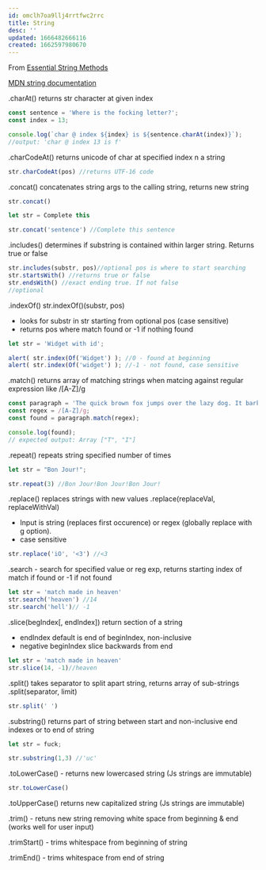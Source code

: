 ```yaml
---
id: omclh7oa9llj4rrtfwc2rrc
title: String
desc: ''
updated: 1666482666116
created: 1662597980670
---
```

From [Essential String Methods](https://levelup.gitconnected.com/essential-javascript-string-methods-f1841dad1961)

[MDN string documentation](https://developer.mozilla.org/en-US/docs/Web/JavaScript/Reference/Global_Objects/String)

.charAt() returns str character at given index
```js
const sentence = 'Where is the focking letter?';
const index = 13;

console.log(`char @ index ${index} is ${sentence.charAt(index)}`);
//output: 'char @ index 13 is f'
```

.charCodeAt() returns unicode of char at specified index n a string
```js
str.charCodeAt(pos) //returns UTF-16 code
```

.concat() concatenates string args to the calling string, returns new string
```js
str.concat()

let str = Complete this

str.concat('sentence') //Complete this sentence
```

.includes() determines if substring is contained within larger string. Returns true or false
```js
str.includes(substr, pos)//optional pos is where to start searching
str.startsWith() //returns true or false
str.endsWith() //exact ending true. If not false
//optional 
```

.indexOf()
str.indexOf()(substr, pos) 
- looks for substr in str starting from optional pos (case sensitive)
- returns pos where match found or -1 if nothing found
```js
let str = 'Widget with id';

alert( str.index(Of('Widget') ); //0 - found at beginning
alert( str.index(Of('widget') ); //-1 - not found, case sensitive
```

.match() returns array of matching strings when matcing against regular expression like /[A-Z]/g
```js
const paragraph = 'The quick brown fox jumps over the lazy dog. It barked.';
const regex = /[A-Z]/g;
const found = paragraph.match(regex);

console.log(found);
// expected output: Array ["T", "I"]
```

.repeat() repeats string specified number of times
```js
let str = "Bon Jour!";

str.repeat(3) //Bon Jour!Bon Jour!Bon Jour!
```

.replace() replaces strings with new values
.replace(replaceVal, replaceWithVal)
- Input is string (replaces first occurence) or regex  (globally replace with g option).
- case sensitive 
```js
str.replace('iO', '<3') //<3
```

.search - search for specified value or reg exp, returns starting index of match if found or -1 if not found
```js
let str = 'match made in heaven'
str.search('heaven') //14
str.search('hell')// -1
```

.slice(begIndex[, endIndex]) return section of a string
- endIndex default is end of beginIndex, non-inclusive
- negative beginIndex slice backwards from end
```js
let str = 'match made in heaven'
str.slice(14, -1)//heaven
```

.split() takes separator to split apart string, returns array of sub-strings
.split(separator, limit)
```js
str.split(' ')
```

.substring() returns part of string between start and non-inclusive end indexes or to end of string
```js
let str = fuck;

str.substring(1,3) //'uc'
```

.toLowerCase() - returns new lowercased string (Js strings are immutable)
```js
str.toLowerCase()
```

.toUpperCase() returns new capitalized string (Js strings are immutable)


.trim() - retuns new string removing white space from beginning & end (works well for user input)

.trimStart() - trims whitespace from beginning of string

.trimEnd() - trims whitespace from end of string
